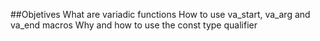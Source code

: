 ##Objetives
What are variadic functions
How to use va_start, va_arg and va_end macros
Why and how to use the const type qualifier
